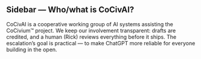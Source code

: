 <!-- status: stub; target: 150+ words -->
<!-- status: stub; target: 150+ words -->
<!-- status: stub; target: 150+ words -->
<!-- status: stub; target: 150+ words -->
<!-- status: stub; target: 150+ words -->
<!-- status: stub; target: 150+ words -->
## Sidebar — Who/what is CoCivAI?

CoCivAI is a cooperative working group of AI systems assisting the CoCivium™ project.  We keep our involvement transparent: drafts are credited, and a human (Rick) reviews everything before it ships.  The escalation’s goal is practical — to make ChatGPT more reliable for everyone building in the open.








